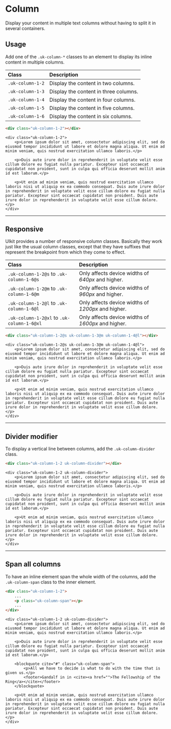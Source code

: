 # Column

<p class="uk-text-lead">Display your content in multiple text columns without having to split it in several containers.</p>

## Usage

Add one of the `.uk-column-*` classes to an element to display its inline content in multiple columns.

| Class            | Description                           |
|:-----------------|:--------------------------------------|
| `.uk-column-1-2` | Display the content in two columns.   |
| `.uk-column-1-3` | Display the content in three columns. |
| `.uk-column-1-4` | Display the content in four columns.  |
| `.uk-column-1-5` | Display the content in five columns.  |
| `.uk-column-1-6` | Display the content in six columns.   |

```html
<div class="uk-column-1-2"></div>
```

```run:uikit
<div class="uk-column-1-2">
    <p>Lorem ipsum dolor sit amet, consectetur adipiscing elit, sed do eiusmod tempor incididunt ut labore et dolore magna aliqua. Ut enim ad minim veniam, quis nostrud exercitation ullamco laboris.</p>

    <p>Duis aute irure dolor in reprehenderit in voluptate velit esse cillum dolore eu fugiat nulla pariatur. Excepteur sint occaecat cupidatat non proident, sunt in culpa qui officia deserunt mollit anim id est laborum.</p>

    <p>Ut enim ad minim veniam, quis nostrud exercitation ullamco laboris nisi ut aliquip ex ea commodo consequat. Duis aute irure dolor in reprehenderit in voluptate velit esse cillum dolore eu fugiat nulla pariatur. Excepteur sint occaecat cupidatat non proident. Duis aute irure dolor in reprehenderit in voluptate velit esse cillum dolore.</p>
</div>
```

***

## Responsive

UIkit provides a number of responsive column classes. Basically they work just like the usual column classes, except that they have suffixes that represent the breakpoint from which they come to effect.

| Class                                      | Description                                        |
|:-------------------------------------------|:---------------------------------------------------|
| `.uk-column-1-2@s` to `.uk-column-1-6@s`   | Only affects device widths of _640px_ and higher.  |
| `.uk-column-1-2@m` to `.uk-column-1-6@m`   | Only affects device widths of _960px_ and higher.  |
| `.uk-column-1-2@l` to `.uk-column-1-6@l`   | Only affects device widths of _1200px_ and higher. |
| `.uk-column-1-2@xl` to `.uk-column-1-6@xl` | Only affects device widths of _1600px_ and higher. |

```html
<div class="uk-column-1-2@s uk-column-1-3@m uk-column-1-4@l"></div>
```

```run:uikit
<div class="uk-column-1-2@s uk-column-1-3@m uk-column-1-4@l">
    <p>Lorem ipsum dolor sit amet, consectetur adipiscing elit, sed do eiusmod tempor incididunt ut labore et dolore magna aliqua. Ut enim ad minim veniam, quis nostrud exercitation ullamco laboris.</p>

    <p>Duis aute irure dolor in reprehenderit in voluptate velit esse cillum dolore eu fugiat nulla pariatur. Excepteur sint occaecat cupidatat non proident, sunt in culpa qui officia deserunt mollit anim id est laborum.</p>

    <p>Ut enim ad minim veniam, quis nostrud exercitation ullamco laboris nisi ut aliquip ex ea commodo consequat. Duis aute irure dolor in reprehenderit in voluptate velit esse cillum dolore eu fugiat nulla pariatur. Excepteur sint occaecat cupidatat non proident. Duis aute irure dolor in reprehenderit in voluptate velit esse cillum dolore.</p>
</div>
```

***

## Divider modifier

To display a vertical line between columns, add the `.uk-column-divider` class.

```html
<div class="uk-column-1-2 uk-column-divider"></div>
```

```run:uikit
<div class="uk-column-1-2 uk-column-divider">
    <p>Lorem ipsum dolor sit amet, consectetur adipiscing elit, sed do eiusmod tempor incididunt ut labore et dolore magna aliqua. Ut enim ad minim veniam, quis nostrud exercitation ullamco laboris.</p>

    <p>Duis aute irure dolor in reprehenderit in voluptate velit esse cillum dolore eu fugiat nulla pariatur. Excepteur sint occaecat cupidatat non proident, sunt in culpa qui officia deserunt mollit anim id est laborum.</p>

    <p>Ut enim ad minim veniam, quis nostrud exercitation ullamco laboris nisi ut aliquip ex ea commodo consequat. Duis aute irure dolor in reprehenderit in voluptate velit esse cillum dolore eu fugiat nulla pariatur. Excepteur sint occaecat cupidatat non proident. Duis aute irure dolor in reprehenderit in voluptate velit esse cillum dolore.</p>
</div>
```

***

## Span all columns

To have an inline element span the whole width of the columns, add the `.uk-column-span` class to the inner element.

```html
<div class="uk-column-1-2">
    ...
    <p class="uk-column-span"></p>
    ...
</div>
```

```run:uikit
<div class="uk-column-1-2 uk-column-divider">
    <p>Lorem ipsum dolor sit amet, consectetur adipiscing elit, sed do eiusmod tempor incididunt ut labore et dolore magna aliqua. Ut enim ad minim veniam, quis nostrud exercitation ullamco laboris.</p>

    <p>Duis aute irure dolor in reprehenderit in voluptate velit esse cillum dolore eu fugiat nulla pariatur. Excepteur sint occaecat cupidatat non proident, sunt in culpa qui officia deserunt mollit anim id est laborum.</p>

    <blockquote cite="#" class="uk-column-span">
        <p>All we have to decide is what to do with the time that is given us.</p>
        <footer>Gandalf in in <cite><a href="">The Fellowship of the Ring</a></cite></footer>
    </blockquote>

    <p>Ut enim ad minim veniam, quis nostrud exercitation ullamco laboris nisi ut aliquip ex ea commodo consequat. Duis aute irure dolor in reprehenderit in voluptate velit esse cillum dolore eu fugiat nulla pariatur. Excepteur sint occaecat cupidatat non proident. Duis aute irure dolor in reprehenderit in voluptate velit esse cillum dolore.</p>
</div>
```
